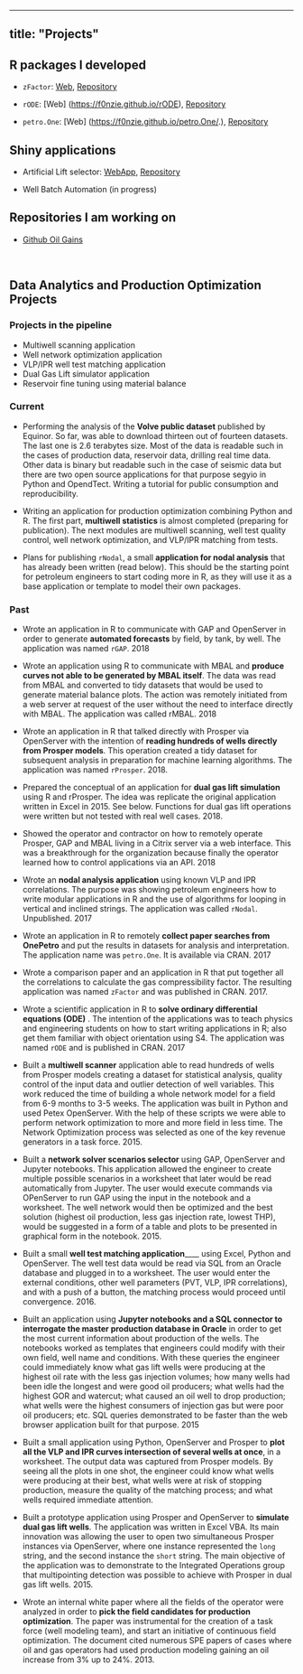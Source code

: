 
---
title: "Projects"
---


## R packages I developed
* `zFactor`: [Web](https://f0nzie.github.io/zFactor/), [Repository](https://github.com/f0nzie/zFactor)

* `rODE`: [Web] (https://f0nzie.github.io/rODE), [Repository](https://github.com/f0nzie/rODE)

* `petro.One`: [Web] (https://f0nzie.github.io/petro.One/.),  [Repository](https://github.com/f0nzie/petroOne)


## Shiny applications
* Artificial Lift selector: [WebApp](https://oil-gains-analytics.shinyapps.io/al_flex/), [Repository](https://github.com/f0nzie/artificial_lift_matrix)

* Well Batch Automation (in progress)


## Repositories I am working on
* [Github Oil Gains](https://github.com/f0nzie)

<br>

## Data Analytics and Production Optimization Projects

### Projects in the pipeline
* Multiwell scanning application
* Well network optimization application
* VLP/IPR well test matching application
* Dual Gas Lift simulator application
* Reservoir fine tuning using material balance


### Current
- Performing the analysis of the __Volve public dataset__ published by Equinor. So far, was able to download thirteen out of fourteen datasets. The last one is 2.6 terabytes size. Most of the data is readable such in the cases of production data, reservoir data, drilling real time data. Other data is binary but readable such in the case of seismic data but there are two open source applications for that purpose segyio in Python and OpendTect. Writing a tutorial for public consumption and reproducibility.

- Writing an application for production optimization combining Python and R. The first part, __multiwell statistics__ is almost completed (preparing for publication). The next modules are multiwell scanning, well test quality control, well network optimization, and VLP/IPR matching from tests.

- Plans for publishing `rNodal`, a small __application for nodal analysis__ that has already been written (read below). This should be the starting point for petroleum engineers to start coding more in R, as they will use it as a base application or template to model their own packages.


### Past
- Wrote an application in R to communicate with GAP and OpenServer in order to generate __automated forecasts__ by field, by tank, by well. The application was named `rGAP`. 2018

- Wrote an application using R to communicate with MBAL and __produce curves not able to be generated by MBAL itself__. The data was read from MBAL and converted to tidy datasets that would be used to generate material balance plots. The action was remotely initiated from a web server at request of the user without the need to interface directly with MBAL. The application was called rMBAL. 2018

- Wrote an application in R that talked directly with Prosper via OpenServer with the intention of __reading hundreds of wells directly from Prosper models__. This operation created a tidy dataset for subsequent analysis in preparation for machine learning algorithms. The application was named `rProsper`. 2018.

- Prepared the conceptual of an application for __dual gas lift simulation__ using R and rProsper. The idea was replicate the original application written in Excel in 2015. See below. Functions for dual gas lift operations were written but not tested with real well cases. 2018.

- Showed the operator and contractor on how to remotely operate Prosper, GAP and MBAL living in a Citrix server via a web interface. This was a breakthrough for the organization because finally the operator learned how to control applications via an API. 2018

- Wrote an __nodal analysis application__ using known VLP and IPR correlations. The purpose was showing petroleum engineers how to write modular applications in R and the use of algorithms for looping in vertical and inclined strings. The application was called `rNodal`. Unpublished. 2017

- Wrote an application in R to remotely __collect paper searches from OnePetro__ and put the results in datasets for analysis and interpretation. The application  name was `petro.One`. It is available via CRAN. 2017

- Wrote a comparison paper and an application in R that put together all the correlations to calculate the gas compressibility factor. The resulting application was named `zFactor` and was published in CRAN. 2017.

- Wrote a scientific application in R to __solve ordinary differential equations (ODE)__ . The intention of the applications was to teach physics and engineering students on how to start writing applications in R; also get them familiar with object orientation using S4. The application was named `rODE` and is published in CRAN. 2017

- Built a __multiwell scanner__ application able to read hundreds of wells from Prosper models creating a dataset for statistical analysis, quality control of the input data and outlier detection of well variables. This work reduced the time of building a whole network model for a field from 6-9 months to 3-5 weeks. The application was built in Python and used Petex OpenServer. With the help of these scripts we were able to perform network optimization to more and more field in less time. The Network Optimization process was selected as one of the key revenue generators in a task force. 2015.

- Built a __network solver scenarios selector__ using GAP, OpenServer and Jupyter notebooks. This application allowed the engineer to create multiple possible scenarios in a worksheet that later would be read automatically from Jupyter. The user would execute commands via OPenServer to run GAP using the input in the notebook and a worksheet. The well network would then be optimized and the best solution (highest oil production, less gas injection rate, lowest THP), would be suggested in a form of a table and plots to be presented in graphical form in the notebook. 2015.

- Built a small __well test matching application______ using Excel, Python and OpenServer. The well test data would be read via SQL from an Oracle database and plugged in to a worksheet. The user would enter the external conditions, other well parameters (PVT, VLP, IPR correlations), and with a push of a button, the matching process would proceed until convergence. 2016.

- Built an application using __Jupyter notebooks and a SQL connector to interrogate the master production database in Oracle__ in order to get the most current information about production of the wells. The notebooks worked as templates that engineers could modify with their own field, well name and conditions. With these queries the engineer could immediately know what gas lift wells were producing  at the highest oil rate with the less gas injection volumes; how many wells had been idle the longest and were good oil producers; what wells had the highest GOR and watercut; what caused an oil well to drop production; what wells were the highest consumers of injection gas but were poor oil producers; etc. SQL queries demonstrated to be faster than the web browser application built for that purpose. 2015

- Built a small application using Python, OpenServer and Prosper to __plot all the VLP and IPR curves intersection of several wells at once__, in a worksheet. The output data was captured from Prosper models. By seeing all the plots in one shot, the engineer could know what wells were producing at their best, what wells were at risk of stopping production, measure the quality of the matching process; and what wells required immediate attention.

- Built a prototype application using Prosper and OpenServer to __simulate dual gas lift wells__. The application was written in Excel VBA. Its main innovation was allowing the user to open two simultaneous Prosper instances via OpenServer, where one instance represented the `long` string, and the second instance the `short` string. The main objective of the application was to demonstrate to the Integrated Operations group that multipointing detection was possible to achieve with Prosper in dual gas lift wells. 2015.

- Wrote an internal white paper where all the fields of the operator were analyzed in order to __pick the field candidates for production optimization__. The paper was instrumental for the creation of a task force (well modeling team), and start an initiative of continuous field optimization. The document cited numerous SPE papers of cases where oil and gas operators had used production modeling gaining an oil increase from 3% up to 24%. 2013.
  


